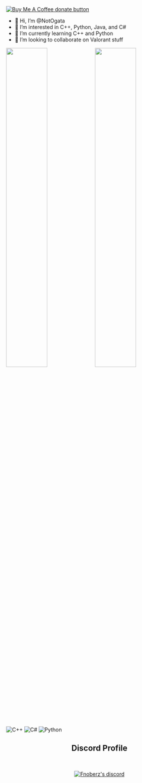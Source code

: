 <span class="badge-buymeacoffee">
  <a href="https://buymeacoffee.com/NotOgata" title="Donate to this project using Buy Me A Coffee"><img src="https://img.shields.io/badge/buy%20me%20a%20coffee-donate-yellow.svg" alt="Buy Me A Coffee donate button" /></a>
</span>

- 👋 Hi, I’m @NotOgata
- 👀 I’m interested in C++, Python, Java, and C#
- 🌱 I’m currently learning C++ and Python
- 💞️ I’m looking to collaborate on Valorant stuff

<!---
NotOgata/NotOgata is a ✨ special ✨ repository because its `README.md` (this file) appears on your GitHub profile.
You can click the Preview link to take a look at your changes.
--->

<img align="left" width="47%" src="https://github-readme-stats.vercel.app/api?username=NotOgata&show_icons=true&theme=radical" />

<img align="left" width="47%" src="https://github-readme-stats.vercel.app/api/top-langs/?username=NotOgata&layout=compact" />

![C++](https://img.shields.io/badge/c++-%2300599C.svg?style=for-the-badge&logo=c%2B%2B&logoColor=white)
![C#](https://img.shields.io/badge/c%23-%23239120.svg?style=for-the-badge&logo=c-sharp&logoColor=white)
![Python](https://img.shields.io/badge/python-3670A0?style=for-the-badge&logo=python&logoColor=ffdd54)

<h2 align="center">Discord Profile</h2><br>
  <p align="center">
    <a href="https://discord.io/NotOgata">
        <img title="Fnoberz server discord" alt="Fnoberz's discord" src="https://discord.c99.nl/widget/theme-4/811840938724163584.png"/>
    </a>
</p>

</p>
